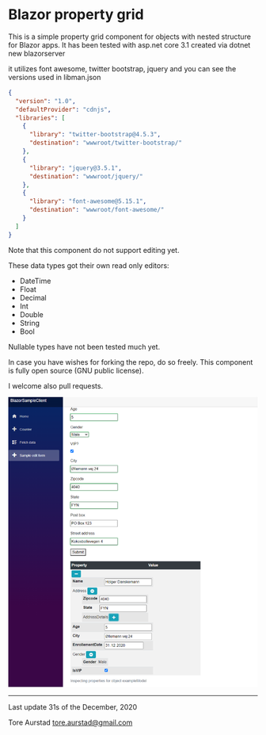 # Blazor property grid

This is a simple property grid component for objects with nested 
structure for Blazor apps. It has been tested with asp.net core 3.1
created via dotnet new blazorserver

it utilizes font awesome, twitter bootstrap, jquery and you can see 
the versions used in libman.json


```json
{
  "version": "1.0",
  "defaultProvider": "cdnjs",
  "libraries": [
    {
      "library": "twitter-bootstrap@4.5.3",
      "destination": "wwwroot/twitter-bootstrap/"
    },
    {
      "library": "jquery@3.5.1",
      "destination": "wwwroot/jquery/"
    },
    {
      "library": "font-awesome@5.15.1",
      "destination": "wwwroot/font-awesome/"
    }
  ]
}

``` 

Note that this component do not support editing yet. 

These data types got their own read only editors:

* DateTime 
* Float
* Decimal
* Int
* Double
* String
* Bool

Nullable types have not been tested much yet. 

In case you have wishes for forking the repo, do so freely. This component is fully open source (GNU public license). 

I welcome also pull requests. 

![Screen grab](screengrab.PNG)

<hr />

Last update 31s of the December, 2020

Tore Aurstad
tore.aurstad@gmail.com  